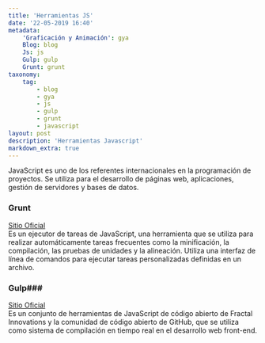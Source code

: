 ```yaml
---
title: 'Herramientas JS'
date: '22-05-2019 16:40'
metadata:
    'Graficación y Animación': gya
    Blog: blog
    Js: js
    Gulp: gulp
    Grunt: grunt
taxonomy:
    tag:
        - blog
        - gya
        - js
        - gulp
        - grunt
        - javascript
layout: post
description: 'Herramientas Javascript'
markdown_extra: true
---
```


JavaScript es uno de los referentes internacionales en la programación de proyectos. Se utiliza para el desarrollo de páginas web, aplicaciones, gestión de servidores y bases de datos.

### Grunt ###
[Sitio Oficial](https://gruntjs.com/)<br>
Es un ejecutor de tareas de JavaScript, una herramienta que se utiliza para realizar automáticamente tareas frecuentes como la minificación, la compilación, las pruebas de unidades y la alineación. Utiliza una interfaz de línea de comandos para ejecutar tareas personalizadas definidas en un archivo.

### Gulp###
[Sitio Oficial](https://gulpjs.com/)<br>
Es un conjunto de herramientas de JavaScript de código abierto de Fractal Innovations y la comunidad de código abierto de GitHub, que se utiliza como sistema de compilación en tiempo real en el desarrollo web front-end.

